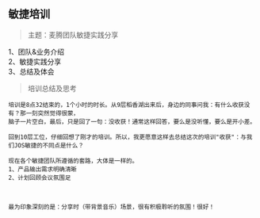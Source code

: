 ## 敏捷培训

> 主题：麦腾团队敏捷实践分享

1、团队&业务介绍  
2、敏捷实践分享  
3、总结及体会


> 培训总结及思考

    培训是8点32结束的，1个小时的时长。从9层稻香湖出来后，身边的同事问我：有什么收获没有？那一刻突然觉得很蒙，
    脑子一片空白，最后，只是回了一句：没收获！通常这样回答，要么是没听懂，要么是开小差。
    
    回到10层工位，仔细回想了刚才的培训。所以，我更愿意这样去总结这次的培训"收获"：与我们JOS敏捷的不同点是什么？
       
    现在各个敏捷团队所遵循的套路，大体是一样的。
    1、产品输出需求明确清晰
    2、计划回顾会议氛围足
    
    
    
    最为印象深刻的是：分享时（带背景音乐）场景，很有积极聆听的氛围！很好！
    
    
       
       


